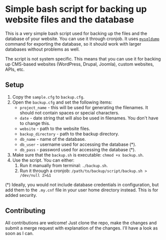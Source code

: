 # Simple bash script for backing up website files and the database

This is a very simple bash script used for backing up the files and the database of your website. You can use it through cronjob. It uses [`mysqldump`](https://dev.mysql.com/doc/refman/5.5/en/mysqldump.html) command for exporting the database, so it should work with larger databases without problems as well.

The script is not system specific. This means that you can use it for backing up CMS-based websites (WordPress, Drupal, Joomla), custom websites, APIs, etc.

## Setup

1. Copy the `sample.cfg` to `backup.cfg`.
2. Open the `backup.cfg` and set the following items:
    - `project_name` - this will be used for generating the filenames. It should not contain spaces or special characters.
    - `date` - date string that will also be used in filenames. You don't have to change this.
    - `website` - path to the website files.
    - `backup_directory` - path to the backup directory.
    - `db_name` - name of the database.
    - `db_user` - username used for accessing the database (*).
    - `db_pass` - password used for accessing the database (*).
3. Make sure that the `backup.sh` is executable: `chmod +x backup.sh`.
4. Use the script. You can either:
    1. Run it manually from terminal: `./backup.sh`.
    2. Run it through a cronjob: `/path/to/backup/script/backup.sh > /dev/null 2>&1`

(*) Ideally, you would not include database credentials in configuration, but add them to the `.my.cnf` file in your user home directory instead. This is for added security.

## Contributing

All contributions are welcome! Just clone the repo, make the changes and submit a merge request with explanation of the changes. I'll have a look as soon as I can.
